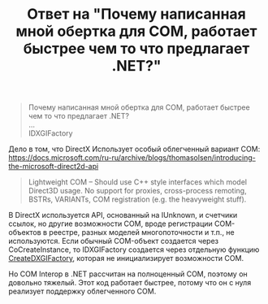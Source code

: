 ﻿---
title: "Ответ на \"Почему написанная мной обертка для COM, работает быстрее чем то что предлагает .NET?\""
se.owner.user_id: 240512
se.owner.display_name: "MSDN.WhiteKnight"
se.owner.link: "https://ru.stackoverflow.com/users/240512/msdn-whiteknight"
se.answer_id: 1264694
se.question_id: 1002270
se.post_type: answer
se.is_accepted: True
---
<blockquote>
<p>Почему написанная мной обертка для COM, работает быстрее чем то что предлагает .NET?<br />
...<br />
IDXGIFactory</p>
</blockquote>
<p>Дело в том, что DirectX Использует особый облегченный вариант COM: <a href="https://docs.microsoft.com/ru-ru/archive/blogs/thomasolsen/introducing-the-microsoft-direct2d-api" rel="nofollow noreferrer">https://docs.microsoft.com/ru-ru/archive/blogs/thomasolsen/introducing-the-microsoft-direct2d-api</a></p>
<blockquote>
<p>Lightweight COM – Should use C++ style interfaces which model Direct3D usage. No support for proxies, cross-process remoting, BSTRs, VARIANTs, COM registration (e.g. the heavyweight stuff).</p>
</blockquote>
<p>В DirectX используется API, основанный на IUnknown, и счетчики ссылок, но другие возможности COM, вроде регистрации COM-объектов в реестре, разных моделей многопоточности и т.п., не используются. Если обычный COM-объект создается через CoCreateInstance, то IDXGIFactory создается через отдельную функцию <a href="https://docs.microsoft.com/en-us/windows/win32/api/dxgi/nf-dxgi-createdxgifactory" rel="nofollow noreferrer">CreateDXGIFactory</a>, которая не инициализирует возможности COM.</p>
<p>Но COM Interop в .NET рассчитан на полноценный COM, поэтому он довольно тяжелый. Этот код работает быстрее, потому что он с нуля реализует поддержку облегченного COM.</p>

